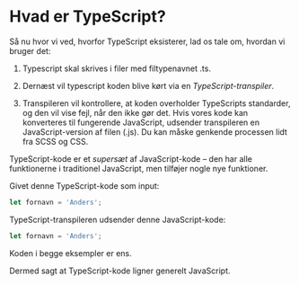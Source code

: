 # Hvad er TypeScript?

Så nu hvor vi ved, hvorfor TypeScript eksisterer, lad os tale om, hvordan vi bruger det:

1. Typescript skal skrives i  filer med filtypenavnet .ts.

2. Dernæst vil typescript koden blive kørt via en  *TypeScript-transpiler*. 

3. Transpileren vil kontrollere, at koden overholder TypeScripts standarder, og den vil vise fejl, når den ikke gør det.
Hvis vores kode kan konverteres til fungerende JavaScript, udsender transpileren en JavaScript-version af filen (.js).
Du kan måske genkende processen lidt fra SCSS og CSS.

TypeScript-kode er et *supersæt* af JavaScript-kode – den har alle funktionerne i traditionel JavaScript, men tilføjer nogle nye funktioner.

Givet denne TypeScript-kode som input:
```ts
let fornavn = 'Anders';
```
TypeScript-transpileren udsender denne JavaScript-kode:
```js
let fornavn = 'Anders';
```
Koden i begge eksempler er ens. 

Dermed sagt at TypeScript-kode ligner generelt JavaScript.